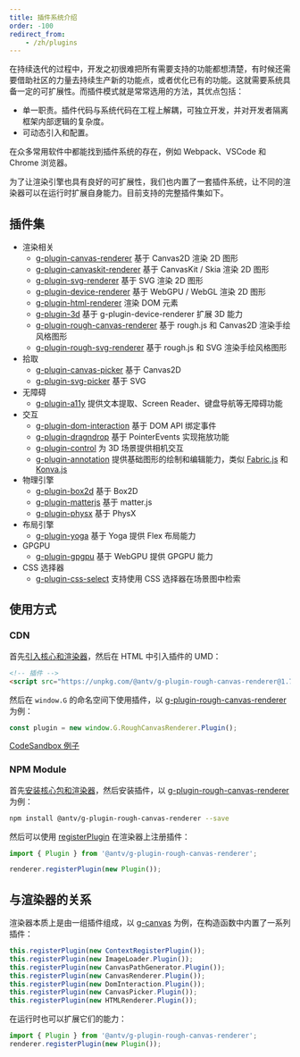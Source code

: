 ```yaml
---
title: 插件系统介绍
order: -100
redirect_from:
    - /zh/plugins
---
```


在持续迭代的过程中，开发之初很难把所有需要支持的功能都想清楚，有时候还需要借助社区的力量去持续生产新的功能点，或者优化已有的功能。这就需要系统具备一定的可扩展性。而插件模式就是常常选用的方法，其优点包括：

- 单一职责。插件代码与系统代码在工程上解耦，可独立开发，并对开发者隔离框架内部逻辑的复杂度。
- 可动态引入和配置。

在众多常用软件中都能找到插件系统的存在，例如 Webpack、VSCode 和 Chrome 浏览器。

为了让渲染引擎也具有良好的可扩展性，我们也内置了一套插件系统，让不同的渲染器可以在运行时扩展自身能力。目前支持的完整插件集如下。

## 插件集

- 渲染相关
  - [g-plugin-canvas-renderer](/zh/plugins/canvas-renderer) 基于 Canvas2D 渲染 2D 图形
  - [g-plugin-canvaskit-renderer](/zh/plugins/canvaskit-renderer) 基于 CanvasKit / Skia 渲染 2D 图形
  - [g-plugin-svg-renderer](/zh/plugins/svg-renderer) 基于 SVG 渲染 2D 图形
  - [g-plugin-device-renderer](/zh/plugins/device-renderer) 基于 WebGPU / WebGL 渲染 2D 图形
  - [g-plugin-html-renderer](/zh/plugins/html-renderer) 渲染 DOM 元素
  - [g-plugin-3d](/zh/plugins/3d) 基于 g-plugin-device-renderer 扩展 3D 能力
  - [g-plugin-rough-canvas-renderer](/zh/plugins/rough-canvas-renderer) 基于 rough.js 和 Canvas2D 渲染手绘风格图形
  - [g-plugin-rough-svg-renderer](/zh/plugins/rough-svg-renderer) 基于 rough.js 和 SVG 渲染手绘风格图形
- 拾取
  - [g-plugin-canvas-picker](/zh/plugins/canvas-picker) 基于 Canvas2D
  - [g-plugin-svg-picker](/zh/plugins/svg-picker) 基于 SVG
- 无障碍
  - [g-plugin-a11y](/zh/plugins/a11y) 提供文本提取、Screen Reader、键盘导航等无障碍功能
- 交互
  - [g-plugin-dom-interaction](/zh/plugins/dom-interaction) 基于 DOM API 绑定事件
  - [g-plugin-dragndrop](/zh/plugins/dragndrop) 基于 PointerEvents 实现拖放功能
  - [g-plugin-control](/zh/plugins/control) 为 3D 场景提供相机交互
  - [g-plugin-annotation](/zh/plugins/annotation) 提供基础图形的绘制和编辑能力，类似 [Fabric.js](http://fabricjs.com/) 和 [Konva.js](https://konvajs.org/)
- 物理引擎
  - [g-plugin-box2d](/zh/plugins/box2d) 基于 Box2D
  - [g-plugin-matterjs](/zh/plugins/matterjs) 基于 matter.js
  - [g-plugin-physx](/zh/plugins/physx) 基于 PhysX
- 布局引擎
  - [g-plugin-yoga](/zh/plugins/yoga) 基于 Yoga 提供 Flex 布局能力
- GPGPU
  - [g-plugin-gpgpu](/zh/plugins/gpgpu) 基于 WebGPU 提供 GPGPU 能力
- CSS 选择器
  - [g-plugin-css-select](/zh/plugins/css-select) 支持使用 CSS 选择器在场景图中检索

## 使用方式

### CDN

首先[引入核心和渲染器](/zh/guide/introduce#cdn-方式)，然后在 HTML 中引入插件的 UMD：

```html
<!-- 插件 -->
<script src="https://unpkg.com/@antv/g-plugin-rough-canvas-renderer@1.7.16/dist/index.umd.min.js"></script>
```

然后在 `window.G` 的命名空间下使用插件，以 [g-plugin-rough-canvas-renderer](/zh/plugins/rough-canvas-renderer) 为例：

```js
const plugin = new window.G.RoughCanvasRenderer.Plugin();
```

[CodeSandbox 例子](https://codesandbox.io/s/yi-umd-xing-shi-shi-yong-g-yi-ji-cha-jian-zsoln8?file=/index.js)

### NPM Module

首先[安装核心包和渲染器](/zh/guide/introduce#npm-module)，然后安装插件，以 [g-plugin-rough-canvas-renderer](/zh/plugins/rough-canvas-renderer) 为例：

```bash
npm install @antv/g-plugin-rough-canvas-renderer --save
```

然后可以使用 [registerPlugin](/zh/api/renderer/renderer#registerplugin) 在渲染器上注册插件：

```js
import { Plugin } from '@antv/g-plugin-rough-canvas-renderer';

renderer.registerPlugin(new Plugin());
```

## 与渲染器的关系

渲染器本质上是由一组插件组成，以 [g-canvas](/api/renderer/canvas) 为例，在构造函数中内置了一系列插件：

```js
this.registerPlugin(new ContextRegisterPlugin());
this.registerPlugin(new ImageLoader.Plugin());
this.registerPlugin(new CanvasPathGenerator.Plugin());
this.registerPlugin(new CanvasRenderer.Plugin());
this.registerPlugin(new DomInteraction.Plugin());
this.registerPlugin(new CanvasPicker.Plugin());
this.registerPlugin(new HTMLRenderer.Plugin());
```

在运行时也可以扩展它们的能力：

```js
import { Plugin } from '@antv/g-plugin-rough-canvas-renderer';
renderer.registerPlugin(new Plugin());
```
